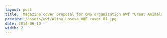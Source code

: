 ```yaml
---
layout: post
title:  Magazine cover proposal for ONG organization WWf "Great Animals"
preview: /assets/wwf/Alina_Loseva_WWF_cover_01.jpg
date: 2014-06-10
width: 2
---
```

